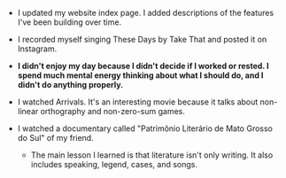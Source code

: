 - I updated my website index page. I added descriptions of the features I've been building over time.

- I recorded myself singing These Days by Take That and posted it on Instagram.

- **I didn't enjoy my day because I didn't decide if I worked or rested. I spend much mental energy thinking about what I should do, and I didn't do anything properly.**

- I watched Arrivals. It's an interesting movie because it talks about non-linear orthography and non-zero-sum games.

- I watched a documentary called "Patrimônio Literário de Mato Grosso do Sul" of my friend.
  - The main lesson I learned is that literature isn't only writing. It also includes speaking, legend, cases, and songs.
